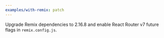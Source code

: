 ```yaml
---
examples/with-remix: patch
---
```


Upgrade Remix dependencies to 2.16.8 and enable React Router v7 future flags in
`remix.config.js`.
